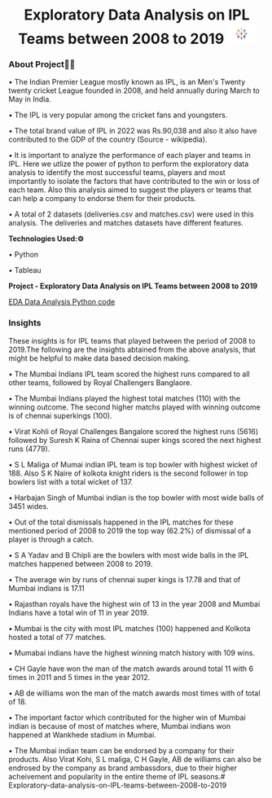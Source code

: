 <h1 align="center">Exploratory Data Analysis on IPL Teams between 2008 to 2019 <a href="https://public.tableau.com/app/profile/krishna.anand7092" target="_blank" rel="noreferrer"> 
<img src="https://github.com/anandaiml19/Subscription-Dashboard-for-365-Data-Science-EduTech-Platform-using-Tableau-SQL-and-Excel/blob/main/Images/Tableau.jpg" 
alt="tableau" width="55" height="40"/> </a> </h1>


### __About Project👨‍💻__ 


•	The Indian Premier League mostly known as IPL, is an Men's Twenty twenty cricket League founded in 2008, and held annually during March to May in India. 

•	The IPL is very popular among the cricket fans and youngsters. 

•	The total brand value of IPL in 2022 was Rs.90,038 and also it also have contributed to the GDP of the country (Source - wikipedia).

•	It is important to analyze the performance of each player and teams in IPL. Here we utlize the power of python to perform the exploratory data analysis to identify the most successful teams, players and most importantly to isolate the factors that have contributed to the win or loss of each team. 
Also this analysis aimed to suggest the players or teams that can help a company to endorse them for their products.

•	A total of 2 datasets (deliveries.csv and matches.csv) were used in this analysis. The deliveries and matches datasets have different features.

__Technologies Used:⚙️__

•	Python

•	Tableau

 __Project - Exploratory Data Analysis on IPL Teams between 2008 to 2019__
  
<p align="center"> 
  
[EDA Data Analysis Python code ](https://github.com/anandaiml19/Exploratory-data-analysis-on-IPL-teams-between-2008-to-2019/blob/main/Spark_Intern_Krishna_Anand_IPL.ipynb)


### Insights

These insights is for IPL teams that played between the period of 2008 to 2019.The following are the insights abtained from 
the above analysis, that might be helpful to make data based decision making.

 •	The Mumbai Indians IPL team scored the highest runs compared to all other teams, followed by Royal Challengers Banglaore.
 
 •	The Mumbai Indians played the highest total matches (110) with the winning outcome. The second higher matchs played with 
   winning outcome is of chennai superkings (100).
   
 •	Virat Kohli of Royal Challenges Bangalore scored the highest runs (5616) followed by Suresh K Raina of Chennai super kings
   scored the next highest runs (4779).
   
 •	 S L Maliga of Mumai indian IPL team is top bowler with highest wicket of 188. Also S K Naire of kolkota knight riders is 
   the second follower in top bowlers list with a total wicket of 137.
   
 • Harbajan Singh of Mumbai indian is the top bowler with most wide balls of 3451 wides. 
 
 • Out of the total dismissals happened in the IPL matches for these mentioned period of 2008 to 2019 the top way (62.2%) of 
   dismissal of a player is through a catch.
   
 • S A Yadav and B Chipli are the bowlers with most wide balls in the IPL matches happened between 2008 to 2019.

 • The average win by runs of chennai super kings is 17.78 and that of Mumbai indians is 17.11
 
 • Rajasthan royals have the highest win of 13 in the year 2008 and Mumbai Indians have a total win of 11 in year 2019.
 
 • Mumbai is the city with most IPL matches (100) happened and Kolkota hosted a total of 77 matches.
 
 • Mumabai indians have the highest winning match history with 109 wins.
 
 • CH Gayle have won the man of the match awards around total 11  with 6 times in 2011 and 5 times in the year 2012.
 
 • AB de williams won the man of the match awards most times with of total of 18.
 
 • The important factor which contributed for the higher win of Mumbai indian is because of most of matches where, Mumbai 
   indians won happened at Wankhede stadium in Mumbai.
   
 • The Mumbai indian team can be endorsed by a company for their products. Also Virat Kohi, S L maliga, C H Gayle, AB de
   williams can also be endrosed by the company as brand ambassdors, due to their higher acheivement and popularity in the
   entire theme of IPL seasons.# Exploratory-data-analysis-on-IPL-teams-between-2008-to-2019
